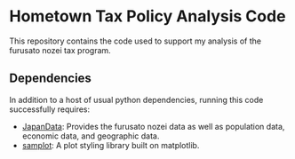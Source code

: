 # Hometown Tax Policy Analysis Code

This repository contains the code used to support my analysis of the furusato nozei tax program.

## Dependencies

In addition to a host of usual python dependencies, running this code successfully requires:

- [JapanData](https://github.com/passaglia/japandata): Provides the furusato nozei data as well as population data, economic data, and geographic data. 
- [samplot](https://github.com/passaglia/samplot): A plot styling library built on matplotlib.